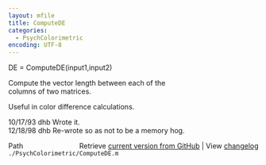 ```yaml
---
layout: mfile
title: ComputeDE
categories:
  - PsychColorimetric
encoding: UTF-8
---
```


DE = ComputeDE(input1,input2)  

Compute the vector length between each of the  
columns of two matrices.  

Useful in color difference calculations.  

10/17/93    dhb  Wrote it.  
12/18/98    dhb  Re-wrote so as not to be a memory hog.  


<div class="code_header" style="text-align:right;">
  <span style="float:left;">Path&nbsp;&nbsp;</span> <span class="counter">Retrieve <a href=
  "https://raw.github.com/Psychtoolbox-3/Psychtoolbox-3/beta/./PsychColorimetric/ComputeDE.m">current version from GitHub</a> | View <a href=
  "https://github.com/Psychtoolbox-3/Psychtoolbox-3/commits/beta/./PsychColorimetric/ComputeDE.m">changelog</a></span>
</div>
<div class="code">
  <code>./PsychColorimetric/ComputeDE.m</code>
</div>
